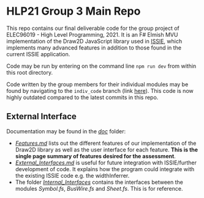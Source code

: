 # HLP21 Group 3 Main Repo

This repo contains our final deliverable code for the group project of ELEC96019 - High Level Programming, 2021. It is an F# Elmish MVU implementation of the Draw2D JavaScript library used in [ISSIE](https://github.com/tomcl/ISSIE), which implements many advanced features in addition to those found in the current ISSIE application. 

Code may be run by entering on the command line `npm run dev` from within this root directory.

Code written by the group members for their individual modules may be found by navigating to the `indiv_code` branch (link [here](https://github.com/jzzheng22/hlp21-project-group-3/tree/indiv_code)). This code is now highly outdated compared to the latest commits in this repo.

## External Interface 

Documentation may be found in the [*doc*](doc) folder:
- [*Features.md*](doc/Features.md) lists out the different features of our implementation of the Draw2D library as well as the user interface for each feature. **This is the single page summary of features desired for the assessment**.
- [*External_Interfaces.md*](doc/External_Interfaces.md) is useful for future integration with ISSIE/further development of code. It explains how the program could integrate with the existing ISSIE code e.g. the widthInferrer.
- The folder [*Internal_Interfaces*](doc/Internal_Interfaces) contains the interfaces between the modules *Symbol.fs*, *BusWire.fs* and *Sheet.fs*. This is for reference.
